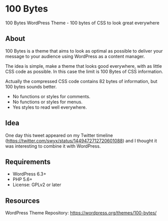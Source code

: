 # 100 Bytes
100 Bytes WordPress Theme - 100 bytes of CSS to look great everywhere

## About

100 Bytes is a theme that aims to look as optimal as possible to deliver your message to your audience using WordPress as a content manager. 

The idea is simple, make a theme that looks good everywhere, with as little CSS code as possible. In this case the limit is 100 Bytes of CSS information.

Actually the compressed CSS code contains 82 bytes of information, but 100 bytes sounds better.

- No functions or styles for comments.
- No functions or styles for menus.
- Yes styles to read well everywhere.

## Idea

One day this tweet appeared on my Twitter timeline (https://twitter.com/swyx/status/1449472712720601088) and I thought it was interesting to combine it with WordPress.

## Requirements

- WordPress 6.3+
- PHP 5.6+
- License: GPLv2 or later

## Resources

WordPress Theme Repository: https://wordpress.org/themes/100-bytes/
